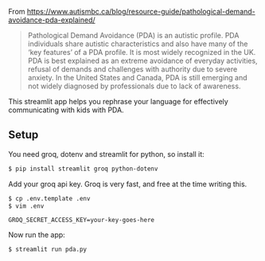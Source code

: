 From https://www.autismbc.ca/blog/resource-guide/pathological-demand-avoidance-pda-explained/

> Pathological Demand Avoidance (PDA) is an autistic profile. PDA individuals share autistic characteristics and also have many of the ‘key features’ of a PDA profile. It is most widely recognized in the UK. PDA is best explained as an extreme avoidance of everyday activities, refusal of demands and challenges with authority due to severe anxiety. In the United States and Canada, PDA is still emerging and not widely diagnosed by professionals due to lack of awareness.

This streamlit app helps you rephrase your language for effectively communicating with kids with PDA.

Setup
---

You need groq, dotenv and streamlit for python, so install it:
```sh
$ pip install streamlit groq python-dotenv
```

Add your groq api key. Groq is very fast, and free at the time writing this.
```sh
$ cp .env.template .env
$ vim .env
```

```.env
GROQ_SECRET_ACCESS_KEY=your-key-goes-here
```

Now run the app:
```
$ streamlit run pda.py
```

